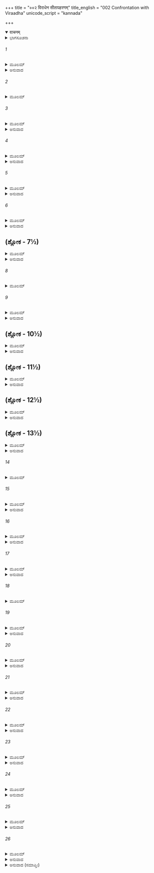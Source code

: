 +++
title = "००२ विराधेन सीतापहरणम्"
title_english = "002 Confrontation with Viraadha"
unicode_script = "kannada"

+++
<details open><summary>वाचनम्</summary>

<div class="audioEmbed"  caption="श्रीराम-हरिसीताराममूर्ति-घनपाठिभ्यां वचनम्" src="https://archive.org/download/Ramayana-recitation-Sriram-harisItArAmamUrti-Ghanapaati-v2/Kanda_3/Kanda_3_ARK-002-Viradhena_Sita_Apaharanam.mp3"></div>
</details>



<details><summary>ಭಾಗಸೂಚನಾ</summary>

ಶ್ರೀರಾಮ-ಲಕ್ಷ್ಮಣ ಸೀತೆಯರ ಮೇಲೆ ವಿರಾಧನ ಆಕ್ರಮಣ
</details>

###### 1


<details><summary>ಮೂಲಮ್</summary>

ಕೃತಾತಿಥ್ಯೋಽಥ ರಾಮಸ್ತು ಸೂರ್ಯಸ್ಯೋದಯನಂ ಪ್ರತಿ ।  
ಆಮಂತ್ರ್ಯಸ ಮುನೀನ್ಸರ್ವಾನ್ ವನಮೇವಾನ್ವಗಾಹತ ॥
</details>

<details><summary>ಅನುವಾದ</summary>

ರಾತ್ರಿಯಲ್ಲಿ ಆ ಮಹರ್ಷಿಗಳ ಆತಿಥ್ಯವನ್ನು ಸ್ವೀಕರಿಸಿ ಸೂರ್ಯೋದಯವಾಗುತ್ತಲೇ ಸಮಸ್ತ ಮುನಿಗಳಿಂದ ಬೀಳ್ಕೊಂಡು ಶ್ರೀರಾಮಚಂದ್ರನು ಪುನಃ ಅರಣ್ಯದಲ್ಲಿ ಮುಂದಕ್ಕೆ ನಡೆದನು.॥1॥
</details>

###### 2


<details><summary>ಮೂಲಮ್</summary>

ನಾನಾಮೃಗಗಣಾಕೀರ್ಣಮೃಕ್ಷಶಾರ್ದೂಲಸೇವಿತಮ್ ।  
ಧ್ವಸ್ತ ವೃಕ್ಷಲತಾಗುಲ್ಮಂ ದುರ್ದರ್ಶಸಲಿಲಾಶಯಮ್ ॥
</details>

###### 3


<details><summary>ಮೂಲಮ್</summary>

ನಿಷ್ಕೂಜಮಾನಶಕುನಿ  ಝಿಲ್ಲಿಕಾಗಣನಾದಿತಮ್ ।  
ಲಕ್ಷ್ಮಣಾನುಚರೋ ರಾಮೋ ವನಮಧ್ಯಂ ದದರ್ಶ ಹ ॥
</details>

<details><summary>ಅನುವಾದ</summary>

ನಡೆದು ಹೋಗುತ್ತಿರುವಾಗ ಲಕ್ಷ್ಮಣ ಸಹಿತ ಶ್ರೀರಾಮನು ಕಾಡಿನ ನಡುಭಾಗಕ್ಕೆ ಬಂದಾಗ ನಾನಾ ಪ್ರಕಾರದ ಮೃಗಗಳಿಂದ ವ್ಯಾಪ್ತವಾದ ಸ್ಥಾನವನ್ನು ನೋಡಿದನು. ಅಲ್ಲಿ ಅನೇಕ ಕರಡಿ, ಹುಲಿಗಳು ಇರುತ್ತಿದ್ದವು. ಅಲ್ಲಿಯ ಮರಗಳು, ಬಳ್ಳಿಗಳು, ಗಿಡಗಳು ನಷ್ಟ-ಭ್ರಷ್ಟವಾಗಿದ್ದವು. ಆ ವನಪ್ರದೇಶದಲ್ಲಿ ಯಾವುದೇ ಜಲಾಶಯವು ಕಾಣುತ್ತಿರಲಿಲ್ಲ. ಅಲ್ಲಿಯ ಪಕ್ಷಿಗಳು ಚಿಲಿಪಿಲಿಗುಟ್ಟುತ್ತಿದ್ದವು. ದುಂಬಿಗಳು ಝೇಂಕರಿಸುತ್ತಿದ್ದವು.॥2-3॥
</details>

###### 4


<details><summary>ಮೂಲಮ್</summary>

ಸೀತಯಾ ಸಹ ಕಾಕುತ್ಸ್ಥತಸ್ಮಿನ್ ಘೋರಮೃಗಾಯುತೇ ।  
ದದರ್ಶ ಗಿರಿಶೃಂಗಾಭಂ ಪುರುಷಾದಂ ಮಹಾಸ್ವನಮ್ ॥
</details>

<details><summary>ಅನುವಾದ</summary>

ಭಯಂಕರ ಕಾಡುಪಶುಗಳಿಂದ ತುಂಬಿರುವ ಆ ದುರ್ಗಮ ವನದಲ್ಲಿ ಸೀತೆಯೊಂದಿಗೆ ಶ್ರೀರಾಮಚಂದ್ರನು ಪರ್ವತದಂತೆ ಎತ್ತರನಾಗಿದ್ದ, ಗಟ್ಟಿಯಾಗಿ ಗರ್ಜಿಸುತ್ತಾ ಬಂದ ಒಬ್ಬ ನರಭಕ್ಷಕ ರಾಕ್ಷಸನನ್ನು ನೋಡಿದನು.॥4॥
</details>

###### 5


<details><summary>ಮೂಲಮ್</summary>

ಗಭೀರಾಕ್ಷಂ  ಮಹಾವಕ್ತ್ರಂ ವಿಕಟಂ ವಿಕಟೋದರಮ್ ।  
ಬೀಭತ್ಸಂ ವಿಷಮಂ ದೀರ್ಘಂ ವಿಕೃತಂ ಘೋರದರ್ಶನಮ್ ॥
</details>

<details><summary>ಅನುವಾದ</summary>

ಅವನ ಕಣ್ಣುಗಳು ಆಳವಾಗಿದ್ದು, ಬಾಯಿ ಬಹಳ ದೊಡ್ಡದಾಗಿತ್ತು. ಆಕಾರ ವಿಕಟನಾಗಿದ್ದು, ಹೊಟ್ಟೆ ವಿಕರಾಳವಾಗಿತ್ತು. ಅವನು ನೋಡಲು ಭಾರಿ ಭಯಂಕರನೂ, ಘೃಣಿತನೂ, ಬೀಭತ್ಸನೂ, ವಿಕೃತ ವೇಷದಿಂದ ಕೂಡಿದ್ದನು.॥5॥
</details>

###### 6


<details><summary>ಮೂಲಮ್</summary>

ವಸಾನಂ ಚರ್ಮ ವೈಯಾಘ್ರಂ ವಸಾರ್ದ್ರಂ ರುಧಿರೋಕ್ಷಿತಮ್ ।  
ತ್ರಾಸನಂ ಸರ್ವಭೂತಾನಾಂ ವ್ಯಾದಿತಾಸ್ಯಮಿವಾಂತಕಮ್ ॥
</details>

<details><summary>ಅನುವಾದ</summary>

ರಕ್ತದಿಂದ ತೋಯ್ದ ಚರ್ಬಿಯಿಂದ ಕೂಡಿದ ಹುಲಿಯ ಚರ್ಮವನ್ನು ಅವನು ಧರಿಸಿದ್ದನು. ಸಮಸ್ತ ಪ್ರಾಣಿಗಳಿಗೆ ಭಯವನ್ನುಂಟು ಮಾಡುವ ಆ ರಾಕ್ಷಸನು ಅಂತಕನಂತೆ ಬಾಯ್ದೆರೆದುಕೊಂಡು ನಿಂತಿದ್ದನು.॥6॥
</details>

## (ಶ್ಲೋಕ - 7½)


<details><summary>ಮೂಲಮ್</summary>

ತ್ರೀನ್ಸಿಂಹಾಂಶ್ಚ ತುರೋ ವ್ಯಾಘ್ರಾನ್ ದ್ವೌ ವೃಕೌ ಪೃಷತಾಂದಶ ।  
ಸವಿಷಾಣಂ ವಸಾದಿಗ್ಧಂಗಜಸ್ಯ ಚ ಶಿರೋ ಮಹತ್ ॥  
ಅವಸಜ್ಯಾಯಸೇ ಶೂಲೆ ವಿನದಂತಂ ಮಹಾಸ್ವನಮ್ ।
</details>

<details><summary>ಅನುವಾದ</summary>

ಅವನು ಒಂದು ಕಬ್ಬಿಣದ ಶೂಲದಲ್ಲಿ ಮೂರು ಸಿಂಹ, ನಾಲ್ಕು ಹುಲಿ, ಎರಡು ತೋಳಗಳು, ಹತ್ತು ಜಿಂಕೆಗಳು ಮತ್ತು ಚರ್ಬಿಯು ಮೆತ್ತಿಕೊಂಡು ಬಹಳ ದೊಡ್ಡ ಆನೆಯ ತಲೆಯನ್ನು ಪೋಣಿಸಿಕೊಂಡು ಜೋರಾಗಿ ಗರ್ಜಿಸುತ್ತಿದ್ದನು.॥7॥
</details>

###### 8


<details><summary>ಮೂಲಮ್</summary>

ಸ ರಾಮಂ ಲಕ್ಷ್ಮಣಂ ಚೈವ ಸೀತಾಂ ದೃಷ್ಟ್ವಾ ಚ ಮೈಥಿಲೀಮ್ ॥
</details>

###### 9


<details><summary>ಮೂಲಮ್</summary>

ಅಭ್ಯಧಾವತ್ ಸುಸಂಕ್ರುದ್ಧಃ ಪ್ರಜಾಃ  ಕಾಲ ಇವಾಂತಕಃ ।  
ಸ ಕೃತ್ವಾ ಭೈರವಂ ನಾದಂ ಚಾಲಯನ್ನಿವ ಮೇದಿನೀಮ್ ॥
</details>

<details><summary>ಅನುವಾದ</summary>

ಶ್ರೀರಾಮ, ಲಕ್ಷ್ಮಣ ಮತ್ತು ಮಿಥಿಲೇಶಕುಮಾರಿ ಸೀತೆಯನ್ನು ನೋಡುತ್ತಲೇ ಅವನು ಕ್ರೋಧಗೊಂಡು ಭೈರವ ನಾದ ಮಾಡುತ್ತಾ ಭೂಮಿಯನ್ನು ನಡುಗಿಸುತ್ತಾ, ಪ್ರಾಣಾಂತಕಾರೀ ಕಾಲನು ಪ್ರಜೆಗಳ ಕಡೆಗೆ ಧಾವಿಸುವಂತೆ ಇವರ ಕಡೆಗೆ ಓಡಿಬರುತ್ತಿದ್ದನು.॥8-9॥
</details>

## (ಶ್ಲೋಕ - 10½)


<details><summary>ಮೂಲಮ್</summary>

ಅಂಕೇನಾದಾಯ ವೈದೇಹೀಮಪಕ್ರಮ್ಯ ತದಾಬ್ರವೀತ್ ।  
ಯುವಾಂ ಜಟಾಚೀರಧರೌ ಸಭಾರ್ಯೌ ಕ್ಷೀಣಜೀವಿತೌ॥  
ಪ್ರವಿಷ್ಟೌ ದಂಡಕಾರಣ್ಯಂ  ಶರಚಾಪಾಸಿಪಾಣಿನೌ ।
</details>

<details><summary>ಅನುವಾದ</summary>

ಅವನು ವಿದೇಹನಂದಿನೀ ಸೀತೆಯನ್ನು ಎತ್ತಿಕೊಂಡು ಸ್ವಲ್ಪ ದೂರ ಹೋಗಿ ನಿಂತುಕೊಂಡು ಮತ್ತೆ ಆ ಸಹೋದರರಿಬ್ಬರಲ್ಲಿ ಹೇಳಿದನು. ನೀವಿಬ್ಬರೂ ಜಟಾವಲ್ಕಲ ಧರಿಸಿಯೂ ಸ್ತ್ರೀಯ ಜೊತೆಗೆ ಇದ್ದು ಕೈಯಲ್ಲಿ ಧನುರ್ಬಾಣ ಮತ್ತು ಖಡ್ಗವನ್ನು ಹಿಡಿದುಕೊಂಡು ದಂಡಕಾರಣ್ಯದಲ್ಲಿ ಹೊಕ್ಕಿದ್ದೀರಲ್ಲ! ಆದ್ದರಿಂದ ನಿಮ್ಮ ಜೀವನ ಕ್ಷೀಣವಾಯಿತೆಂದೇ ಅನಿಸುತ್ತದೆ.॥10½॥
</details>

## (ಶ್ಲೋಕ - 11½)


<details><summary>ಮೂಲಮ್</summary>

ಕಥಂ ತಾಪಸಯೋರ್ವಾಂ ಚ ವಾಸಃ ಪ್ರಮದಯಾ ಸಹ ॥  
ಅಧರ್ಮಚಾರಿಣೌ ಪಾಪೌ ಕೌ ಯುವಾಂ ಮುನಿದೂಷಕೌ ।
</details>

<details><summary>ಅನುವಾದ</summary>

ನೀವಿಬ್ಬರೂ ತಪಸ್ವಿಗಳಂತೆ ಅನಿಸುತ್ತದೆ. ಹೀಗಿದ್ದರೂ ನಿವು ಯುವತಿ ಸ್ತ್ರೀಯೊಂದಿಗೆ ಇರುವುದು ಹೇಗೆ ಸಂಭವನೀಯವಾಗಿದೆ? ಅಧರ್ಮಪರಾಯಣ, ಪಾಪೀ ಹಾಗೂ ಮುನಿಸಮುದಾಯವನ್ನು ಕಲಂಕಿತರಾಗಿಸುವ ನೀವಿಬ್ಬರೂ ಯಾರಾಗಿರುವಿರಿ.॥11½॥
</details>

## (ಶ್ಲೋಕ - 12½)


<details><summary>ಮೂಲಮ್</summary>

ಅಹಂ ವನಮಿದಂ ದುರ್ಗಂ ವಿರಾಧೋ ನಾಮ ರಾಕ್ಷಸಃ ॥  
ಚರಾಮಿ ಸಾಯುಧೋ ನಿತ್ಯಮೃಷಿಮಾಂಸಾನಿ ಭಕ್ಷಯನ್ ।
</details>

<details><summary>ಅನುವಾದ</summary>

ನಾನು ವಿರಾಧ ಎಂಬ ರಾಕ್ಷಸನು ಹಾಗೂ ಪ್ರತಿದಿನ ಋಷಿಗಳ ಮಾಂಸವನ್ನು ಭಕ್ಷಿಸುತ್ತಾ ಕೈಯಲ್ಲಿ ಅಸ್ತ್ರ-ಶಸ್ತ್ರಗಳನ್ನು ಹಿಡಿದುಕೊಂಡು ಈ ದುರ್ಗಮ ವನದಲ್ಲಿ ಸಂಚರಿಸುತ್ತಾ ಇದ್ದೇನೆ.॥12½॥
</details>

## (ಶ್ಲೋಕ - 13½)


<details><summary>ಮೂಲಮ್</summary>

ಇಯಂ ನಾರೀ ವರಾರೋಹಾ ಮಮ ಭಾರ್ಯಾಭವಿಷ್ಯತಿ ॥  
ಯುವಯೋಃ ಪಾಪಯೋಶ್ಚಾಹಂ ಪಾಸ್ಯಾಮಿ ರುಧಿರಂ ಮೃಧೇ ।
</details>

<details><summary>ಅನುವಾದ</summary>

ಈ ಸ್ತ್ರೀಯು ಬಹಳ ಸುಂದರಿಯಾಗಿದ್ದಾಳೆ, ಆದ್ದರಿಂದ ನನ್ನ ಭಾರ್ಯೆ ಆಗುವಳು. ಪಾಪಿಗಳಾದ ನೀಮ್ಮಿಬ್ಬರನ್ನು ಯುದ್ಧದಲ್ಲಿ ಕೊಂದು ರಕ್ತಪಾನ ಮಾಡುವೆನು.॥13½॥
</details>

###### 14


<details><summary>ಮೂಲಮ್</summary>

ತಸ್ಯೈವಂ ಬ್ರುವತೋ ದುಷ್ಟಂ ವಿರಾಧಸ್ಯ ದುರಾತ್ಮನಃ ॥
</details>

###### 15


<details><summary>ಮೂಲಮ್</summary>

ಶ್ರುತ್ವಾ ಸಗರ್ವಿತಂ ವಾಕ್ಯಂ ಸಂಭ್ರಾಂತಾ ಜನಕಾತ್ಮಜಾ ।  
ಸೀತಾಪ್ರವೇಪಿತೋದ್ವೇಗಾತ್ ಪ್ರವಾತೇ ಕದಲೀ ಯಥಾ ॥
</details>

<details><summary>ಅನುವಾದ</summary>

ದುರಾತ್ಮಾ ವಿರಾಧನ ಈ ದುಷ್ಟತೆ ಮತ್ತು ಗರ್ವದಿಂದ ಕೂಡಿದ ಮಾತನ್ನು ಕೇಳಿ ಜನಕನಂದಿನೀ ಸೀತೆಯು ಗಾಬರಿಗೊಂಡಳು. ಬಿರುಗಾಳಿಗೆ ಜೋರಾಗಿ ನಡುಗುವ ಬಾಳೆ ಗಿಡದಂತೆ ಅವಳು ಉದ್ವೇಗದಿಂದ ಗಡ-ಗಡನೆ ನಡುಗತೊಡಗಿದಳು.॥14-15॥
</details>

###### 16


<details><summary>ಮೂಲಮ್</summary>

ತಾಂ ದೃಷ್ಟ್ವಾ ರಾಘವಃ ಸೀತಾಂ ವಿರಾಧಾಂಕಗತಾಂ ಶುಭಾಮ್ ।  
ಅಬ್ರವೀಲ್ಲಕ್ಷ್ಮಣಂ ವಾಕ್ಯಂ ಮುಖೇನ ಪರಿಶುಷ್ಯತಾ ॥
</details>

<details><summary>ಅನುವಾದ</summary>

ಶುಭಲಕ್ಷಣ ಸೀತೆಯು ವಿರಾಧನ ಹಿಡಿತದಲ್ಲಿ ಇರುವುದನ್ನು ನೋಡಿ ಶ್ರೀರಾಮಚಂದ್ರನ ಮುಖವು ಬಾಡಿ ಹೋಗಿ, ಲಕ್ಷ್ಮಣನನ್ನು ಸಂಬೋಧಿಸುತ್ತಾ ಇಂತೆಂದನು.॥16॥
</details>

###### 17


<details><summary>ಮೂಲಮ್</summary>

ಪಶ್ಯ ಸೌಮ್ಯ ನರೇಂದ್ರಸ್ಯ ಜನಕಸ್ಯಾತ್ಮಸಂಭವಾಮ್ ।  
ಮಮ ಭಾರ್ಯಾಂ ಶುಭಾಚಾರಂ ವಿರಾಧಾಂಕೇ ಪ್ರವೇಶಿತಾಮ್ ॥
</details>

<details><summary>ಅನುವಾದ</summary>

ಸೌಮ್ಯ! ಅಲ್ಲಿ ನೋಡು! ಮಹಾರಾಜಾ ಜನಕನ ಪುತ್ರೀ ಮತ್ತು ನನ್ನ ಸತೀ-ಸಾಧ್ವೀ ಪತ್ನೀ ಸೀತೆಯು ವಿರಾಧನ ಕೈಯಲ್ಲಿ ವಿವಶಳಾಗಿ ಸಿಲುಕಿರುವಳು.॥17॥
</details>

###### 18


<details><summary>ಮೂಲಮ್</summary>

ಅತ್ಯಂತ ಸುಖ ಸಂವೃದ್ಧಾಂ ರಾಜಪುತ್ರೀಂ ಯಶಸ್ವಿನೀಮ್ ।  
ಯದಭಿಪ್ರೇತಮಸ್ಮಾಸು ಪ್ರಿಯಂ ವರವೃತ್ತಂ ಚ ಯತ್ ॥
</details>

###### 19


<details><summary>ಮೂಲಮ್</summary>

ಕೈಕೇಯಾಸ್ತು  ಸುಸಂವೃತ್ತಂ ಕ್ಷಿಪ್ರಮದ್ಯೈವ ಲಕ್ಷ್ಮಣ ।  
ಯಾ ನ ತುಷ್ಯತಿ ರಾಜ್ಯೇನ ಪುತ್ರಾರ್ಥೇ ದೀರ್ಘದರ್ಶಿನೀ ॥
</details>

<details><summary>ಅನುವಾದ</summary>

ಅತ್ಯಂತ ಸುಖದಲ್ಲಿ ಬೆಳೆದಿರುವ ಯಶಸ್ವಿನೀ ರಾಜಕುಮಾರಿ ಸೀತೆಗೆ ಇಂತಹ ಸ್ಥಿತಿಯೇ! (ಅಯ್ಯೋ! ಎಂತಹ ಕಷ್ಟಕರ ಸಂಗತಿಯಾಗಿದೆ.) ಲಕ್ಷ್ಮಣಾ! ಕಾಡಿನಲ್ಲಿ ನಮಗಾಗಿ ಯಾವ ದುಃಖದ ಪ್ರಾಪ್ತಿಯು ಕೈಕೇಯಿಗೆ ಅಭಿಷ್ಟವಾಗಿತ್ತೋ, ಆಕೆಗೆ ಯಾವುದು ಪ್ರಿಯವಾಗಿತ್ತೋ, ಯಾವುದಕ್ಕಾಗಿ ವರವನ್ನು ಬೇಡಿದ್ದಳೋ ಅದು ಇಂದೇ ಶೀಘ್ರವಾಗಿ ಫಲಿಸಿತು. ಅದಕ್ಕಾಗಿಯೇ ದೂರದರ್ಶಿನೀ ಕೈಕೇಯಿಯು ತನ್ನ ಪುತ್ರನಿಗಾಗಿ ಕೇವಲ ರಾಜ್ಯವನ್ನು ಪಡೆದು ಸಂತುಷ್ಟಳಾಗಿರಲಿಲ್ಲ.॥18-19॥
</details>

###### 20


<details><summary>ಮೂಲಮ್</summary>

ಯಯಾಹಂ ಸರ್ವಭೂತಾನಾಂ ಪ್ರಿಯಃ ಪ್ರಸ್ಥಾಪಿತೋ ವನಮ್ ।  
ಆದ್ಯೇದಾನೀಂ ಸಕಾಮಾ ಸಾ ಯಾ ಮಾತಾ ಮಧ್ಯಮಾ ಮಮ ॥
</details>

<details><summary>ಅನುವಾದ</summary>

ಸಮಸ್ತ ಪ್ರಾಣಿಗಳಿಗೆ ಪ್ರಿಯವಾಗಿದ್ದರೂ ನನ್ನನ್ನು ಕಾಡಿಗೆ ಅಟ್ಟಿದ ಆ ನನ್ನ ನಡುತಾಯಿ ಕೈಕೆಯಿಯು ಇಂದು ಈಗ ಸಫಲ ಮನೋರಥಳಾಗಿರುವಳು.॥20॥
</details>

###### 21


<details><summary>ಮೂಲಮ್</summary>

ಪರಸ್ಪರ್ಶಾತ್ತು ವೈದೇಹ್ಯಾ ನ ದುಃಖತರಮಸ್ತಿ ಮೇ ।  
ಪಿತುರ್ವಿನಾಶಾತ್ ಸೌಮಿತ್ರೇ ಸ್ವರಾಜ್ಯ ಹರಣಾತ್ತಥಾ ॥
</details>

<details><summary>ಅನುವಾದ</summary>

ವಿದೇಹನಂದಿನಿಯನ್ನು ಬೇರೆ ಯಾರಾದರೂ ಸ್ಪರ್ಶಿಸುವುದು ಇದಕ್ಕಿಂತ ದುಃಖದ ಸಂಗತಿ ನನಗೆ ಬೇರೆ ಯಾವುದೂ ಇಲ್ಲ. ಸುಮಿತ್ರಾನಂದನ! ಈಗ ಆದಷ್ಟು ದುಃಖವು, ತಂದೆಯು ಸತ್ತಾಗಲೂ, ರಾಜ್ಯ ಅಪಹರಣದಿಂದಲೂ ನನಗೆ ಆಗಲಿಲ್ಲ.॥21॥
</details>

###### 22


<details><summary>ಮೂಲಮ್</summary>

ಇತಿ ಬ್ರುವತಿ ಕಾಕುತ್ಸ್ಥೇ ಭಾಷ್ಪ ಶೋಕಪರಿಪ್ಲುತಃ ।  
ಅಬ್ರವೀಲ್ಲಕ್ಷ್ಮಣಃ ಕ್ರುದ್ಧೋ ರುದ್ಧೋ ನಾಗ ಇವ ಶ್ವಸನ್ ॥
</details>

<details><summary>ಅನುವಾದ</summary>

ಶ್ರೀರಾಮಚಂದ್ರನು ಹೀಗೆ ಹೇಳಿದಾಗ ಶೋಕದಿಂದ ಕಂಬನಿಗರೆಯುವಾಗ ಲಕ್ಷ್ಮಣನು ಕುಪಿತನಾಗಿ ಮಂತ್ರದಿಂದ ನಿರುದ್ಧವಾದ ಸರ್ಪದಂತೆ ಬುಸುಗುಟ್ಟುತ್ತಾ ಹೇಳಿದನು.॥22॥
</details>

###### 23


<details><summary>ಮೂಲಮ್</summary>

ಅನಾಥ ಇವ ಭೂತಾನಾಂ ನಾಥಸ್ತ್ವಂ ವಾಸವೋಪಮಃ ।  
ಮಯಾ ಪ್ರೇಷ್ಯೇಣ ಕಾಕುತ್ಸ್ಥ ಕಿಮರ್ಥಂ ಪರಿತಪ್ಯಸೇ ॥
</details>

<details><summary>ಅನುವಾದ</summary>

ಕಕುತ್ಸ್ಥಕುಲಭೂಷಣ! ನೀನು ಇಂದ್ರನಂತೆ ಸಮಸ್ತ ಪ್ರಾಣಿಗಳ ಒಡೆಯ ಮತ್ತು ಸಂರಕ್ಷಕನಾಗಿರುವೆ. ದಾಸನಾದ ನಾನು ಇರುವಾಗ ನೀನು ಅನಾಥನಂತೆ ಏಕೆ ಸಂತಪ್ತನಾಗಿರುವೆ.॥23॥
</details>

###### 24


<details><summary>ಮೂಲಮ್</summary>

ಶರೇಣ ನಿಹತಸ್ಯಾದ್ಯ ಮಯಾ ಕ್ರುದ್ಧೇನ ರಕ್ಷಸಃ ।  
ವಿರಾಧಸ್ಯ ಗತಾಸೋರ್ಹಿ ಮಹೀ ಪಾಸ್ಯತಿ ಶೋಣಿತಮ್ ॥
</details>

<details><summary>ಅನುವಾದ</summary>

ನಾನು ಈಗಲೇ ಕುಪಿತನಾಗಿ ನನ್ನ ಬಾಣಗಳಿಂದ ಈ ರಾಕ್ಷಸನನ್ನು ವಧಿಸುವೆನು. ಇಂದು ಈ ಪಥ್ವಿಯು ನಾನು ಕೊಂದಿರುವ ಪ್ರಾಣಶೂನ್ಯ ವಿರಾಧನ ರಕ್ತ ಕುಡಿಯುವುದು.॥24॥
</details>

###### 25


<details><summary>ಮೂಲಮ್</summary>

ರಾಜ್ಯಕಾಮೇ ಮಮ ಕ್ರೋಧೋ ಭರತೇ ಯೋ ಬಭೂವ ಹ ।  
ತಂ ವಿರಾಧೇ ವಿಮೋಕ್ಷ್ಯಾಮಿ ವಜ್ರೀ ವಜ್ರಮಿವಾಚಲೇ ॥
</details>

<details><summary>ಅನುವಾದ</summary>

ಇಂದ್ರನು ಪರ್ವತಗಳ ಮೇಲೆ ವಜ್ರವನ್ನು ಪ್ರಯೋಗಿಸುವಂತೆ, ರಾಜ್ಯವನ್ನು ಬಯಸುವ ಭರತನ ಮೇಲೆ ಪ್ರಕಟವಾದ ನನ್ನ ಕ್ರೋಧವನ್ನು ಇಂದು ವಿರಾಧನ ಮೇಲೆ ಬಿಟ್ಟು ತೀರಿಸಿಕೊಳ್ಳುವೆನು.॥25॥
</details>

###### 26


<details><summary>ಮೂಲಮ್</summary>

ಮಮ ಭುಜಬಲವೇಗವೇಗಿತಃ  
ಪತತುಶರೋಽಸ್ಯ ಮಹಾನ್ ಮಹೋರಸಿ ।  
ವ್ಯಪನಯತು ತನೋಶ್ಚ ಜೀವಿತಂ  
ಪತತು ತತಶ್ಚ ಮಹೀಂ ವಿಘೂರ್ಣಿತಃ ॥
</details>

<details><summary>ಅನುವಾದ</summary>

ನನ್ನ ಭುಜಗಳ ಬಲದಿಂದ ವೇಗವಾಗಿ ಹೊರಟ ಮಹಾಬಾಣವು ಇಂದು ವಿರಾಧನ ವಿಶಾಲವಾದ ಎದೆಗೆ ನಾಟಿ, ಇವನ ಶರೀರದಿಂದ ಪ್ರಾಣವನ್ನು ಬೇರ್ಪಡಿಸುವುದು. ಅನಂತರ ಈ ವಿರಾಧನು ಗರಗರನೆ ತಿರುಗುತ್ತಾ ನೆಲಕ್ಕೆ ಬೀಳುವನು.॥26॥
</details>

<details><summary>ಅನುವಾದ (ಸಮಾಪ್ತಿಃ)</summary>

ಶ್ರೀ ವಾಲ್ಮೀಕಿವಿರಚಿತ ಆರ್ಷರಾಮಾಯಣ ಆದಿಕಾವ್ಯದ ಅರಣ್ಯಕಾಂಡದಲ್ಲಿ ಎರಡನೆಯ ಸರ್ಗ ಸಂಪೂರ್ಣವಾಯಿತು.॥2॥
</details>
